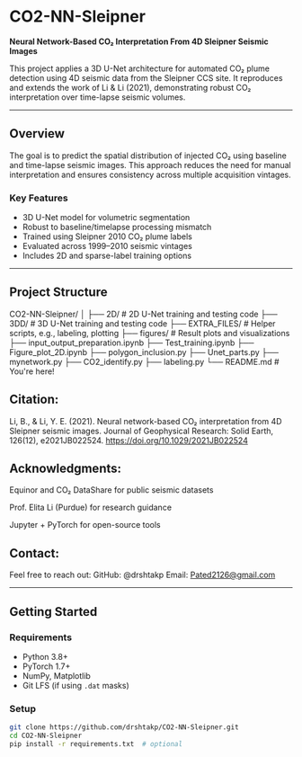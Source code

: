 # CO2-NN-Sleipner

**Neural Network-Based CO₂ Interpretation From 4D Sleipner Seismic Images**

This project applies a 3D U-Net architecture for automated CO₂ plume detection using 4D seismic data from the Sleipner CCS site. It reproduces and extends the work of Li & Li (2021), demonstrating robust CO₂ interpretation over time-lapse seismic volumes.

---

## Overview

The goal is to predict the spatial distribution of injected CO₂ using baseline and time-lapse seismic images. This approach reduces the need for manual interpretation and ensures consistency across multiple acquisition vintages.

### Key Features

- 3D U-Net model for volumetric segmentation
- Robust to baseline/timelapse processing mismatch
- Trained using Sleipner 2010 CO₂ plume labels
- Evaluated across 1999–2010 seismic vintages
- Includes 2D and sparse-label training options

---

## Project Structure

CO2-NN-Sleipner/
│
├── 2D/ # 2D U-Net training and testing code
├── 3DD/ # 3D U-Net training and testing code
├── EXTRA_FILES/ # Helper scripts, e.g., labeling, plotting
├── figures/ # Result plots and visualizations
├── input_output_preparation.ipynb
├── Test_training.ipynb
├── Figure_plot_2D.ipynb
├── polygon_inclusion.py
├── Unet_parts.py
├── mynetwork.py
├── CO2_identify.py
├── labeling.py
└── README.md # You're here!

## Citation:
Li, B., & Li, Y. E. (2021). Neural network-based CO₂ interpretation from 4D Sleipner seismic images. Journal of Geophysical Research: Solid Earth, 126(12), e2021JB022524. https://doi.org/10.1029/2021JB022524

## Acknowledgments:
Equinor and CO₂ DataShare for public seismic datasets

Prof. Elita Li (Purdue) for research guidance

Jupyter + PyTorch for open-source tools

## Contact:
Feel free to reach out:
GitHub: @drshtakp
Email: Pated2126@gmail.com

---

## Getting Started

### Requirements

- Python 3.8+
- PyTorch 1.7+
- NumPy, Matplotlib
- Git LFS (if using `.dat` masks)

### Setup

```bash
git clone https://github.com/drshtakp/CO2-NN-Sleipner.git
cd CO2-NN-Sleipner
pip install -r requirements.txt  # optional
